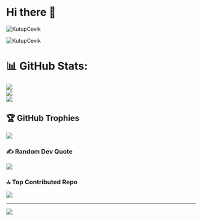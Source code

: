 <h1 align="left">Hi there 👋</h1>

<p><img align="center" src="https://github-readme-stats.vercel.app/api?username=KutupCevik&show_icons=true&locale=en" alt="KutupCevik" /></p>
<p><img align="center" src="https://github-readme-streak-stats.herokuapp.com/?user=KutupCevik&" alt="KutupCevik" /></p>

# 📊 GitHub Stats:
![](https://github-readme-stats.vercel.app/api?username=KutupCevik&theme=dark&hide_border=false&include_all_commits=false&count_private=false)<br/>
![](https://github-readme-streak-stats.herokuapp.com/?user=KutupCevik&theme=dark&hide_border=false)<br/>
![](https://github-readme-stats.vercel.app/api/top-langs/?username=KutupCevik&theme=dark&hide_border=false&include_all_commits=false&count_private=false&layout=compact)

## 🏆 GitHub Trophies
![](https://github-profile-trophy.vercel.app/?username=KutupCevik&theme=radical&no-frame=false&no-bg=true&margin-w=4)

### ✍️ Random Dev Quote
![](https://quotes-github-readme.vercel.app/api?type=horizontal&theme=radical)

### 🔝 Top Contributed Repo
![](https://github-contributor-stats.vercel.app/api?username=KutupCevik&limit=5&theme=dark&combine_all_yearly_contributions=true)

---
[![](https://visitcount.itsvg.in/api?id=KutupCevik&icon=0&color=0)](https://visitcount.itsvg.in)




<!--
**KutupCevik/KutupCevik** is a ✨ _special_ ✨ repository because its `README.md` (this file) appears on your GitHub profile.

Here are some ideas to get you started:

- 🔭 I’m currently working on ...
- 🌱 I’m currently learning ...
- 👯 I’m looking to collaborate on ...
- 🤔 I’m looking for help with ...
- 💬 Ask me about ...
- 📫 How to reach me: ...
- 😄 Pronouns: ...
- ⚡ Fun fact: ...
-->


